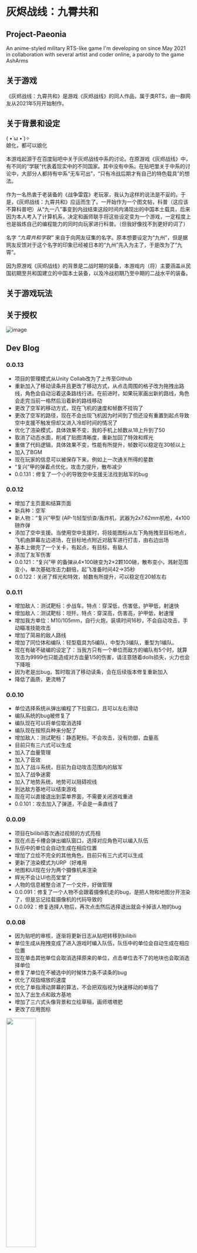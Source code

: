 # 灰烬战线：九霄共和
## Project-Paeonia
An anime-styled military RTS-like game I'm developing on since May 2021 in collaboration with several artist and coder online, a parody to the game AshArms

## 关于游戏
《灰烬战线：九霄共和》是游戏《灰烬战线》的同人作品，属于类RTS，由一群网友从2021年5月开始制作。

## 关于背景和设定
( •̀ ω •́ )✧\
娘化，都可以娘化\
\
本游戏起源于在百度贴吧中关于灰烬战线中系的讨论。在原游戏《灰烬战线》中，有不同的“学联”代表着现实中的不同国家。其中没有中系。在贴吧里关于中系的讨论中，大部分人都持有中系“无车可出”，“只有冷战后期才有自己的特色载具”的想法。\
\
作为一名热衷于老装备的《战争雷霆》老玩家，我认为这样的说法是不妥的。于是，《灰烬战线：九霄共和》应运而生了。一开始作为一个图文帖，科普（这应该不算科普吧）从“九一八”事变到内战结束这段时间内涌现出的中国本土载具，后来因为本人考入了计算机系，决定和画师联手将这些设定变为一个游戏，一定程度上也是锻炼自己的编程能力的同时向玩家进行科普。（但我好像找不到更好的词了）\
\
名字 *“九霄共和学联”* 来自于向网友征集的名字。原本想要设定为“九州”，但是据网友反馈对于这个名字的印象已经被日本的“九州”先入为主了，于是改为了“九霄”。\
\
因为原游戏《灰烬战线》的背景是二战时期的装备，本游戏内（将）主要涵盖从民国初期至共和国建立的中国本土装备，以及冷战初期乃至中期的二战水平的装备。

## 关于游戏玩法

## 关于授权
![image](https://user-images.githubusercontent.com/90075718/140989907-ca65bf82-11c5-4e88-a115-ceeb5aed47d3.png)


## Dev Blog
### 0.0.13
 - 项目的管理模式从Unity Collab改为了上传至Github
 - 重新加入了移动读条并且更改了移动方式，从点击周围的格子改为拖拽出路线，角色会自动沿着这条路线行进。在前进时，如果玩家画出新的路线，角色会走完当前一格然后沿着新的路线移动
 - 更改了空军的移动方式，现在飞机的速度和帧数不挂钩了
 - 更改了空军的路径，现在不会出现飞机因为时间到了但还没有重置到起点导致空中支援不触发但却又进入冷却时间的情况了
 - 优化了渲染模式，具体效果不变，我的手机上帧数从18上升到了50
 - 取消了动态水面，削减了贴图清晰度，重新加回了特效和辉光
 - 重做了代码逻辑，具体效果不变，性能有所提升，帧数可以稳定在30帧以上
 - 加入了BGM
 - 现在玩家的信息可以被保存下来，例如上一次通关所得的星数
 - “复兴”甲的弹着点优化，攻击力提升，散布减少
 - 0.0.131：修复了一个小的导致空中支援无法找到敌军的bug

### 0.0.12
 - 增加了主页面和结算页面
 - 新兵种：空军
 - 新人物：“复兴”甲型 (AP-1)轻型侦查/轰炸机，武器为2x7.62mm机枪，4x100磅炸弹
 - 添加了空中支援。当使用空中支援时，将技能图标从左下角拖拽至目标地点，飞机由屏幕左边进场，在目标地点附近对敌军进行打击，由右边出场
 - 基本上做完了一个关卡，有起点，有目标，有敌人
 - 添加了友军伤害
 - 0.0.121：“复兴”甲 的备弹从4×100磅变为2×2颗100磅，散布变小，溅射范围变小，单次基础攻击力翻倍，起飞准备时间42→35秒
 - 0.0.122：关闭了辉光和特效，帧数有所提升，可以稳定在20帧左右

### 0.0.11
 - 增加敌人：测试靶标：步战车。特点：穿深低，伤害低，护甲低，射速快
 - 增加敌人：测试靶标：坦歼。特点：穿深高，伤害高，护甲低，射速慢
 - 增加我方单位：M10/105mm，自行火炮，装填时间16秒，不会自动攻击，手动瞄准技能攻击
 - 增加了简易的敌人路线
 - 增加了同位体和编队：轻型载具为5编队，中型为3编队，重型为1编队。
 - 现在有破不破编的设定了：当我方只有一个单位而敌方的编队有5个时，就算攻击为9999也只能造成对方血量1/5的伤害，请注意随着dolls损失，火力也会下降哦
 - 因为老是出bug，暂时取消了移动读条，会在后续版本修复重新加入
 - 降低了画质，更流畅了

### 0.0.10
 - 单位选择系统从弹出编程了下拉窗口，且可以左右滑动
 - 编队系统的bug被修复了
 - 编队现在可以将单位取消选择
 - 编队现在按照兵种来分配了
 - 增加敌人：测试靶标：静态靶标。不会攻击，没有防御，血量高
 - 目前只有三六式可以生成
 - 加入了血量管理
 - 加入了音效
 - 加入了战斗系统，目前为自动攻击范围内的敌军
 - 加入了战争迷雾
 - 加入了地势系统，地势可以阻碍视线
 - 到达敌方基地可以结束游戏
 - 现在可以直接退出到菜单界面，不需要关闭游戏重进
 - 0.0.101：攻击加入了弹道，不会是一条直线了

### 0.0.09
 - 项目在bilibili首次通过视频的方式亮相
 - 现在点击卡槽会弹出编队窗口，选择对应角色可以编入队伍
 - 队伍中的单位会自动生成在相应位置
 - 增加了立绘不完全的其他角色，目前只有三六式可以生成
 - 更新了渲染模式为URP（好难用
 - 地图和UI现在分为两个摄像机来渲染
 - 辉光不会让UI也亮堂堂了
 - 人物的信息被整合进了一个文件，好做管理
 - 0.0.091：修复了一个人物不会跟着摄像机走的bug，是把人物和地图分开渲染了，但是忘记挂载摄像机的代码导致的
 - 0.0.092：修复选择人物后，再次点击然后选择退出就会卡掉该人物的bug

### 0.0.08
 - 因为贴吧的审核，逐渐将更新日志从贴吧转移到bilibili
 - 单位生成从拖拽变成了进入游戏时编入队伍，队伍中的单位会自动生成在相应位置
 - 现在单击其他单位会取消选择原来的单位，点击单位去不了的地块也会取消选择单位
 - 修复了单位在不被选中的时候体力条不读条的bug
 - 优化了双指缩放的速度
 - 优化了单指滑动屏幕的算法，不会把双指视为快速移动的单指了
 - 加入了出生点和敌方基地
 - 增加了三六式头像背景和立绘草稿，画师塔塔肥 
 - 更改了应用图标
<img src="https://user-images.githubusercontent.com/90075718/140990599-5db7cb70-763a-45d8-b053-8f0fc2574130.png" width="40%" height="40%">

### 0.0.07
 - 人物生成的方式为从右下角拖拽至地图上生成
 - 修复了拖拽物品时在手机不是16:9的情况下导致物品起飞的bug

### 0.0.06
 - 移动后的人物读条改为了dolls的基础行动值 × 目前地块的行动值乘子
 - Dolls分为轻型，中型，和重型，这些决定了dolls的基础行动力，轻型载具恢复行动力的时间比重型载具要短很多
 - 地形分为草地，沙地，沼泽，森林，丘陵，山地，和河流；在草地和沙地上，dolls的行动力恢复不受影响；在森林里，行动力恢复时间变为1.5倍；在沼泽和丘陵，恢复时间变为2.1倍；山地和河流不可进入
 - 把人物的碰撞箱从树立在当前地块中央改为了扁平地铺在当前地块上。

### 0.0.05
 - 把胶囊改成了人物贴图草稿。
 - 在移动后Dolls需要等到一段时间来恢复行动力

### 0.0.04

### 0.0.03

### 0.0.02
 - 新增了一个胶囊作为玩家


### 0.0.01
 - 利用免费素材生成了一个由六边形组成的棋盘

### 0.0.00
 - 学会了Unity的安装
 - 确定了游戏模式：战棋和RTS的融合
